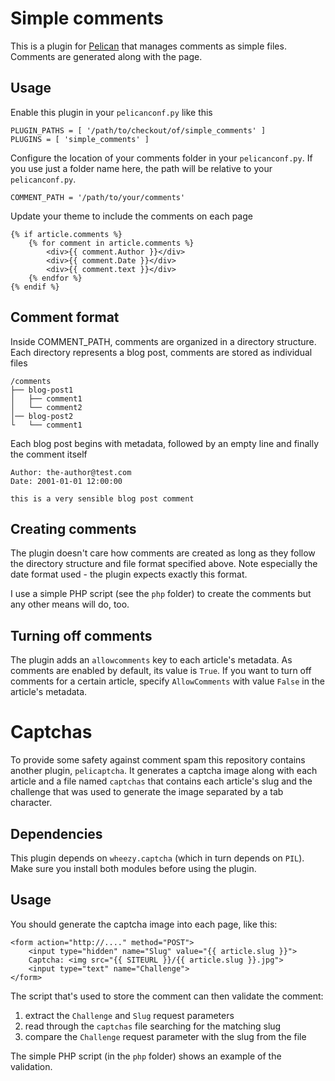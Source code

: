 Simple comments
===============

This is a plugin for [Pelican](http://docs.getpelican.com) that manages comments as simple files. Comments are generated along with the page.

Usage
-----

Enable this plugin in your `pelicanconf.py` like this

    PLUGIN_PATHS = [ '/path/to/checkout/of/simple_comments' ]
    PLUGINS = [ 'simple_comments' ]

Configure the location of your comments folder in your `pelicanconf.py`. If you use just a folder name here, the path will be relative to your `pelicanconf.py`.

    COMMENT_PATH = '/path/to/your/comments'

Update your theme to include the comments on each page

    {% if article.comments %}
        {% for comment in article.comments %}
            <div>{{ comment.Author }}</div>
            <div>{{ comment.Date }}</div>
            <div>{{ comment.text }}</div>
        {% endfor %}
    {% endif %}


Comment format
--------------

Inside COMMENT_PATH, comments are organized in a directory structure. Each directory represents a blog post, comments are stored as individual files

    /comments
    ├── blog-post1
    │   ├── comment1
    │   └── comment2
    │── blog-post2
    └   └── comment1

Each blog post begins with metadata, followed by an empty line and finally the comment itself

    Author: the-author@test.com
    Date: 2001-01-01 12:00:00

    this is a very sensible blog post comment


Creating comments
-----------------

The plugin doesn't care how comments are created as long as they follow the directory structure and file format specified above. Note especially the date format used - the plugin expects exactly this format.

I use a simple PHP script (see the `php` folder) to create the comments but any other means will do, too.

Turning off comments
--------------------

The plugin adds an `allowcomments` key to each article's metadata. As comments are enabled by default, its value is `True`. If you want to turn off comments for a certain article, specify `AllowComments` with value `False` in the article's metadata.

Captchas
========

To provide some safety against comment spam this repository contains another plugin, `pelicaptcha`. It generates a captcha image along with each article and a file named `captchas` that contains each article's slug and the challenge that was used to generate the image separated by a tab character.

Dependencies
------------

This plugin depends on `wheezy.captcha` (which in turn depends on `PIL`). Make sure you install both modules before using the plugin.

Usage
-----

You should generate the captcha image into each page, like this:

    <form action="http://...." method="POST">
        <input type="hidden" name="Slug" value="{{ article.slug }}">
        Captcha: <img src="{{ SITEURL }}/{{ article.slug }}.jpg">
        <input type="text" name="Challenge">
    </form>

The script that's used to store the comment can then validate the comment:

1. extract the `Challenge` and `Slug` request parameters
1. read through the `captchas` file searching for the matching slug
1. compare the `Challenge` request parameter with the slug from the file

The simple PHP script (in the `php` folder) shows an example of the validation.
